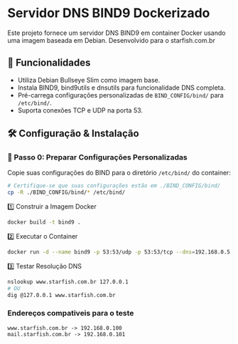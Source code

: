 # Servidor DNS BIND9 Dockerizado

Este projeto fornece um servidor DNS BIND9 em container Docker usando uma imagem baseada em Debian. Desenvolvido para o starfish.com.br

## 📌 Funcionalidades

- Utiliza Debian Bullseye Slim como imagem base.
- Instala BIND9, bind9utils e dnsutils para funcionalidade DNS completa.
- Pré-carrega configurações personalizadas de `BIND_CONFIG/bind/` para `/etc/bind/`.
- Suporta conexões TCP e UDP na porta 53.

## 🛠 Configuração & Instalação

### 🔄 Passo 0: Preparar Configurações Personalizadas

Copie suas configurações do BIND para o diretório `/etc/bind/` do container:

```sh
# Certifique-se que suas configurações estão em ./BIND_CONFIG/bind/
cp -R ./BIND_CONFIG/bind/* /etc/bind/
```
1️⃣ Construir a Imagem Docker
```sh
docker build -t bind9 .
```
2️⃣ Executar o Container
```sh
docker run -d --name bind9 -p 53:53/udp -p 53:53/tcp --dns=192.168.0.5 bind9
```
3️⃣ Testar Resolução DNS
```sh
nslookup www.starfish.com.br 127.0.0.1
# OU
dig @127.0.0.1 www.starfish.com.br
```

### Endereços compativeis para o teste

```
www.starfish.com.br -> 192.168.0.100
mail.starfish.com.br -> 192.168.0.101
```